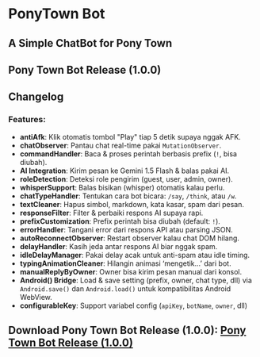 # PonyTown Bot

## A Simple ChatBot for Pony Town

## Pony Town Bot Release (1.0.0)

## Changelog

### Features:

- **antiAfk**: Klik otomatis tombol "Play" tiap 5 detik supaya nggak AFK.
- **chatObserver**: Pantau chat real-time pakai `MutationObserver`.
- **commandHandler**: Baca & proses perintah berbasis prefix (`!`, bisa diubah).
- **AI Integration**: Kirim pesan ke Gemini 1.5 Flash & balas pakai AI.
- **roleDetection**: Deteksi role pengirim (guest, user, admin, owner).
- **whisperSupport**: Balas bisikan (whisper) otomatis kalau perlu.
- **chatTypeHandler**: Tentukan cara bot bicara: `/say`, `/think`, atau `/w`.
- **textCleaner**: Hapus simbol, markdown, kata kasar, spam dari pesan.
- **responseFilter**: Filter & perbaiki respons AI supaya rapi.
- **prefixCustomization**: Prefix perintah bisa diubah (default: `!`).
- **errorHandler**: Tangani error dari respons API atau parsing JSON.
- **autoReconnectObserver**: Restart observer kalau chat DOM hilang.
- **delayHandler**: Kasih jeda antar respons AI biar nggak spam.
- **idleDelayManager**: Pakai delay acak untuk anti-spam atau idle timing.
- **typingAnimationCleaner**: Hilangin animasi ‘mengetik...’ dari bot.
- **manualReplyByOwner**: Owner bisa kirim pesan manual dari konsol.
- **Android() Bridge**: Load & save setting (prefix, owner, chat type, dll) via `Android.save()` dan `Android.load()` untuk kompatibilitas Android WebView.
- **configurableKey**: Support variabel config (`apiKey`, `botName`, `owner`, dll)
  
## Download Pony Town Bot Release (1.0.0): [Pony Town Bot Release (1.0.0)](https://www.instagram.com/p/DIqEDweyxzg/?igsh=NHNraTB5MXpkZmJx)
